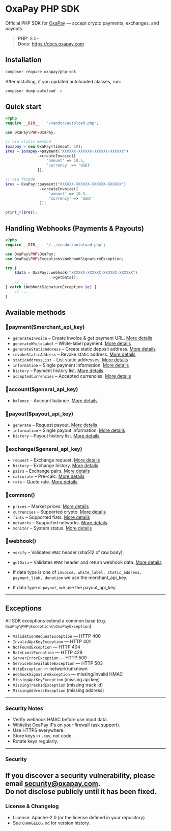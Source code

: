 # OxaPay PHP SDK

Official PHP SDK for [OxaPay](https://oxapay.com) — accept crypto payments, exchanges, and payouts.

> **PHP:** 8.0+  
> **Docs:** https://docs.oxapay.com

## Installation

```bash
composer require oxapay/php-sdk
```

After installing, if you updated autoloaded classes, run:

```bash
composer dump-autoload -o
```

## Quick start

```php
<?php
require __DIR__ . '/vendor/autoload.php';

use OxaPay\PHP\OxaPay;

// via static method
$oxapay = new OxaPay(timeout: 10);
$res = $oxapay->payment("XXXXXX-XXXXXX-XXXXXX-XXXXXX")
              ->createInvoice([
                  'amount' => 10.5,
                  'currency' => 'USDT'
              ]);

// via facade
$res = OxaPay::payment("XXXXXX-XXXXXX-XXXXXX-XXXXXX")
               ->createInvoice([
                   'amount' => 10.5,
                   'currency' => 'USDT'
               ]);

print_r($res);
```

## Handling Webhooks (Payments & Payouts)

```php
<?php
require __DIR__ . '/../vendor/autoload.php';

use OxaPay\PHP\OxaPay;
use OxaPay\PHP\Exceptions\WebhookSignatureException;

try {
    $data = OxaPay::webhook("XXXXXX-XXXXXX-XXXXXX-XXXXXX")
                    ->getData();
    // ...
} catch (WebhookSignatureException $e) {
    // ...
}
```

## Available methods
### 🔹payment($merchant_api_key)
- `generateInvoice` – Create invoice & get payment URL. [More details](https://docs.oxapay.com/api-reference/payment/generate-invoice)
- `generateWhiteLabel` – White-label payment. [More details](https://docs.oxapay.com/api-reference/payment/generate-white-label)
- `generateStaticAddress` – Create static deposit address. [More details](https://docs.oxapay.com/api-reference/payment/generate-static-address)
- `revokeStaticAddress` – Revoke static address. [More details](https://docs.oxapay.com/api-reference/payment/revoking-static-address)
- `staticAddressList` – List static addresses. [More details](https://docs.oxapay.com/api-reference/payment/static-address-list)
- `information` – Single payment information. [More details](https://docs.oxapay.com/api-reference/payment/payment-information)
- `history` – Payment history list. [More details](https://docs.oxapay.com/api-reference/payment/payment-history)
- `acceptedCurrencies` – Accepted currencies. [More details](https://docs.oxapay.com/api-reference/payment/accepted-currencies)

### 🔹account($general_api_key)
- `balance` – Account balance. [More details](https://docs.oxapay.com/api-reference/common/account-balance)

### 🔹payout($payout_api_key)
- `generate` – Request payout. [More details](https://docs.oxapay.com/api-reference/payout/generate-payout)
- `information` – Single payout information. [More details](https://docs.oxapay.com/api-reference/payout/payout-information)
- `history` – Payout history list. [More details](https://docs.oxapay.com/api-reference/payout/payout-history)

### 🔹exchange($general_api_key)
- `request` – Exchange request. [More details](https://docs.oxapay.com/api-reference/swap/swap-request)
- `history` – Exchange history. [More details](https://docs.oxapay.com/api-reference/swap/swap-history)
- `pairs` – Exchange pairs. [More details](https://docs.oxapay.com/api-reference/swap/swap-pairs)
- `calculate` – Pre-calc. [More details](https://docs.oxapay.com/api-reference/swap/swap-calculate)
- `rate` – Quote rate. [More details](https://docs.oxapay.com/api-reference/swap/swap-rate)

### 🔹common()
- `prices` – Market prices. [More details](https://docs.oxapay.com/api-reference/common/prices)
- `currencies` – Supported crypto. [More details](https://docs.oxapay.com/api-reference/common/supported-currencies)
- `fiats` – Supported fiats. [More details](https://docs.oxapay.com/api-reference/common/supported-fiat-currencies)
- `networks` – Supported networks. [More details](https://docs.oxapay.com/api-reference/common/supported-networks)
- `monitor` – System status. [More details](https://docs.oxapay.com/api-reference/common/system-status)

### 🔹webhook()
- `verify` – Validates `HMAC` header (sha512 of raw body).
- `getData` – Validates `HMAC` header and return webhook data. [More details](https://docs.oxapay.com/webhook)
  
- If data type is one of `invoice, white_label, static_address, payment_link, donation` we use the merchant_api_key.
- If data type is `payout`, we use the payout_api_key.
---

## Exceptions
All SDK exceptions extend a common base (e.g. `OxaPay\PHP\Exceptions\OxaPayException`):

- `ValidationRequestException` — HTTP 400
- `InvalidApiKeyException` — HTTP 401
- `NotFoundException` — HTTP 404
- `RateLimitException` — HTTP 429
- `ServerErrorException` — HTTP 500
- `ServiceUnavailableException` — HTTP 503
- `HttpException` — network/unknown
- `WebhookSignatureException` — missing/invalid HMAC
- `MissingApiKeyException` (missing api key)
- `MissingTrackIdException` (missing track id)
- `MissingAddressException` (missing address)
---

### Security Notes
- Verify webhook HMAC before use input data.
- Whitelist OxaPay IPs on your firewall (ask support).
- Use HTTPS everywhere.
- Store keys in `.env`, not code.
- Rotate keys regularly.
---

### Security
If you discover a security vulnerability, please email [security@oxapay.com](mailto:security@oxapay.com).  
Do not disclose publicly until it has been fixed.
---

### License & Changelog
- License: Apache-2.0 (or the license defined in your repository)  
- See `CHANGELOG.md` for version history.
